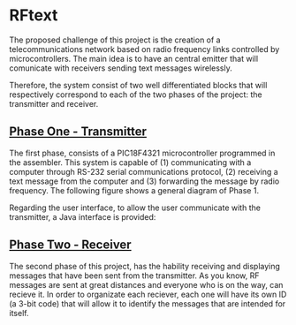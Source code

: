 # RFtext

The proposed challenge of this project is the creation of a telecommunications network based on radio frequency links 
controlled by microcontrollers. The main idea is to have an central emitter that will comunicate with receivers sending text messages
wirelessly.

Therefore, the system consist of two well differentiated blocks that will respectively correspond to each of the two phases of
the project: the transmitter and receiver.

## [Phase One - Transmitter](PhaseOne/)
 
The first phase, consists of a PIC18F4321 microcontroller programmed in the assembler. This system is capable of (1) communicating with a computer through RS-232 serial communications protocol, (2) receiving a text message from the computer and (3) forwarding the message by radio frequency. The following figure shows a general diagram of Phase 1.

Regarding the user interface, to allow the user communicate with the transmitter, a Java interface is provided:


## [Phase Two - Receiver](PhaseTwo/)

The second phase of this project, has the hability receiving and displaying messages that have been sent from the transmitter. As you know, RF messages are sent at great distances and everyone who is on the way, can recieve it. In order to organizate each reciever, each one will have its own ID (a 3-bit code) that will allow it to identify the messages that are intended for itself.
